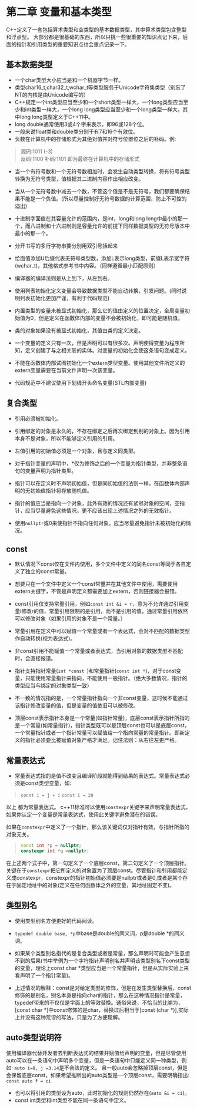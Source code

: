 # 第二章 变量和基本类型

C++定义了一套包括算术类型和空类型的基本数据类型，其中算术类型包含整型和浮点型。
大部分都是很基础的东西，所以只挑一些很重要的知识点记下来，后面的指针和引用类型的重要知识点也会重点记录一下。

## 基本数据类型

* 一个char类型大小应当是和一个机器字节一样。
* 类型char16_t,char32_t,wchar_t等类型服务于Unicode字符集类型（别忘了NT的内核是由Unicode编写的）
* C++规定一个int类型应当至少和一个short类型一样大，一个long类型应当至少和int类型一样大，一个long long类型应当至少和一个long类型一样大。其中long long类型定义于C++11中。
* long double通常使用3或4个字来表示，即96或128个位。
* 一般来说float类和double类分别于有7和16个有效位。
* 负数在计算机中的存储形式为其绝对值并对符号位置位之后的补码。例:

> 源码:1011 (-3)  
> 反码:1100
> 补码:1101 即为最终在计算机中的存储形式

* 当一个有符号数和一个无符号数相加时，会发生自动类型转换，将有符号类型转换为无符号类型，值根据其二进制内容作出相应改变。
* 当从一个无符号数中减去一个数，不管这个值是不是无符号，我们都要确保结果不能是一个负值。(所以尽量控制好无符号数据的计算范围，防止不可控的溢出)
* 十进制字面值在其容量允许的范围内，是int，long和long long中最小的那一个，而八进制和十六进制则是容量允许的前提下同样数据类型的无符号版本中最小的那一个。
* 分开书写的多行字符串要分别用双引号括起来
* 给面值添加U后缀代表无符号类型数，添加L表示long类型，前缀L表示宽字符(wchar_t)，其他格式参考书中内容。（同样遵循最小匹配原则）

* 编译器的编译法则是从上到下，从左到右。
* 使用列表初始化定义变量会导致数据类型不能自动转换，引发问题。(同时说明列表初始化更加严谨，有利于代码规范)
* 内置类型的变量未被显式初始化，那么它的值由定义的位置决定，全局变量初始值为0，但是定义在函数体内部的变量不会被初始化，即可能是随机值。
* 类的对象如果没有被显式初始化，其值由类的定义决定。

* 一个变量的定义只有一次，但是声明可以有很多次。声明使得变量为程序所知，定义创建了与之相关联的实体。对变量的初始化会使这条语句变成定义。
* 不能在函数体内部试图初始化一个extern类型变量。使用其他文件所定义的extern变量需要在当前文件声明一次该变量。
* 代码规范中不建议使用下划线开头命名变量(STL内部变量)

## 复合类型

* 引用必须被初始化。
* 引用绑定的对象是永久的，不存在绑定之后再次绑定到别的对象上。因为引用本身不是对象，所以不能够定义引用的引用。
* 左值引用的初始值必须是一个对象，且与定义同类型。

* 对于指针变量的声明中，*仅为修饰之后的一个变量为指针类型，并非整条语句的变量声明为指针类型。
* 指针可以在定义时不声明初始值，但是同初始值的法则一样，在函数体内部声明的无初始值指针将存放随机值。
* 指针的值应当是指向一个对象，此外有效的情况还有紧邻对象的空间，空指针，应当尽量避免这些情况。更不应该出现上述情况之外的无效指针。
* 使用`nullptr`或0来使指针不指向任何对象，应当尽量避免指针未被初始化的情况。

## const

* 默认情况下const仅在文件内使用，多个文件中定义的同名const等同于各自定义了独立的const常量。
* 想要只在一个文件中定义一个const常量并在其他文件中使用，需要使用extern关键字，不管是声明定义都需要加上extern，否则链接器会报错。
* const引用仅支持常量引用，例如`const int &i = r`，意为不允许通过引用变量i修改r的值，常量引用限制的是引用，而不是引用的值，通过常量引用依然可以修改对象（如果引用的对象不是一个常量。）
* 常量引用在定义中可以赋值一个常量或者一个表达式，会对不匹配的数据类型作自动转换(视为表达式)。
* 非const引用不能赋值一个常量或者表达式，当引用对象的数据类型不匹配时，会直接报错。
  
* 指针支持指针常量(`int *const `)和常量指针(`const int *`)，对于const变量，只能使用常量指针来指向，不能使用一般指针。（绝大多数情况，指针的类型应当与绑定的对象类型一致）
* 不一致的情况指的是，一个常量指针指向一个非const变量，这时候不能通过该指针修改变量的值，但是变量的值依旧可以被修改。

* 顶层const表示指针本身是一个常量(如指针常量)，底层const表示指针所指的是一个常量(如常量指针)，指针类型既可以是顶层const也可以是底层const，一个常量指针或者一个指针常量可以赋值给一个指向常量的常量指针。即新定义的指针必须要比被赋值对象严格才满足。记住法则：从右往左更严格。

## 常量表达式

* 常量表达式指的是值不改变且编译阶段就能得到结果的表达式。常量表达式必须是const类型变量，如:

> `const i = j + i`
> `const i = 20`

以上 都为常量表达式。
c++11标准可以使用`constexpr`关键字来声明常量表达式，如果你认定一个变量是常量表达式，使用此关键字避免潜在的错误。

如果在`constexpr`中定义了一个指针，那么该关键词仅对指针有效，与指针所指的对象无关。

> ```cpp
> const int *p = nullptr;
> constexpr int *q =nullptr;
> ```

在上述两个式子中，第一句定义了一个底层const，第二句定义了一个顶层指针。关键在于`constexpr`把它所定义的对象置为了顶层const。尽管指针和引用都能定义成constexpr，constexpr的指针初始值必须要是nullptr或者是0,或者是某个存在于固定地址中的对象(定义在任何函数体之外的变量，其地址固定不变)。

## 类型别名

* 使用类型别名方便更好的代码阅读。
* `typedef double base, *p`中base是double的同义词，p是double *的同义词。

* 如果某个类型别名指代的是复合类型或者是常量，那么声明时可能会产生意想不到的后果(书中举例为一个字符指针声明别名并声明该类型别名下const类型的变量，理论上const char *类型应当是一个常量指针，但是从实际实验上来看声明了一个指针常量)。
* 上述情况的解释：const是对给定类型的修饰，但是在发生类型替换后，const修饰的是别名，别名本身是指向char的指针，那么在这种情况指针是常量，typedef带来的不仅仅是字面上的等效替换。通俗来说，不恰当的比喻为，[const char *]中const修饰的是char，替换过后相当于[const (char *)],实际上并没有这种荒谬的写法，只是为了方便理解。

## auto类型说明符

使用编译器代替开发者去判断表达式的结果并赋值给声明的变量，但是尽管使用auto可以在一条语句中声明多个变量，但是一条语句中只能定义同一种类型，例如:
`auto i=0, j =3.14`是不合法的定义。
且一般auto会忽略掉顶层const，但是会保留底层const，如果希望推断出的auto类型是一个顶层const，需要明确指出:
`const auto f = ci`

* 也可以将引用的类型设为auto，此时初始化的规则仍然存在(`auto &i = ci`)。
* const int类型和int类型不能在同一条语句中定义。


